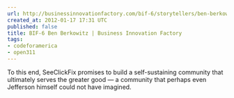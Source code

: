 ```yaml
---
url: http://businessinnovationfactory.com/bif-6/storytellers/ben-berkowitz
created_at: 2012-01-17 17:31 UTC
published: false
title: BIF-6 Ben Berkowitz | Business Innovation Factory
tags:
- codeforamerica
- open311
---
```


To this end, SeeClickFix promises to build a self-sustaining community that ultimately serves the greater good — a community that perhaps even Jefferson himself could not have imagined.
